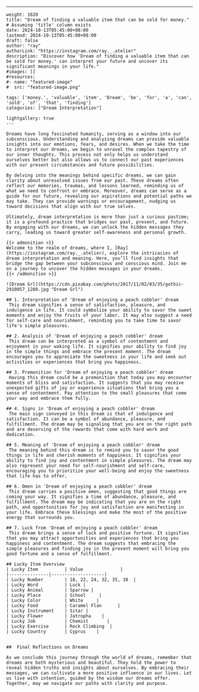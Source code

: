 ---
    weight: 1620
    title: "Dream of finding a valuable item that can be sold for money."  # Assuming 'title' column exists
    date: 2024-10-13T05:45:00+08:00
    lastmod: 2024-10-13T05:45:00+08:00
    draft: false
    author: "ray"
    authorLink: "https://instagram.com/ray._.atelier"
    description: "Discover how 'Dream of finding a valuable item that can be sold for money.' can interpret your future and uncover its significant meanings in your life."
    #images: []
    #resources:
    #- name: "featured-image"
    #  src: "featured-image.png"
    
    tags: ['money.', 'valuable', 'item', 'Dream', 'be', 'for', 'a', 'can', 'sold', 'of', 'that', 'finding']
    categories: ["Dream Interpretation"]
    
    lightgallery: true
    ---
    
    Dreams have long fascinated humanity, serving as a window into our subconscious. Understanding and analyzing dreams can provide valuable insights into our emotions, fears, and desires. When we take the time to interpret our dreams, we begin to unravel the complex tapestry of our inner thoughts. This process not only helps us understand ourselves better but also allows us to connect our past experiences with our present circumstances and future possibilities.
    
    By delving into the meanings behind specific dreams, we can gain clarity about unresolved issues from our past. These dreams often reflect our memories, traumas, and lessons learned, reminding us of what we need to confront or embrace. Moreover, dreams can serve as a guide for our future, revealing our aspirations and potential paths we may take. They can provide warnings or encouragement, nudging us toward decisions that align with our true selves.
    
    Ultimately, dream interpretation is more than just a curious pastime; it is a profound practice that bridges our past, present, and future. By engaging with our dreams, we can unlock the hidden messages they carry, leading us toward greater self-awareness and personal growth.
    
    {{< admonition >}}
    Welcome to the realm of dreams, where I, [Ray](https://instagram.com/ray._.atelier), explore the intricacies of dream interpretation and meaning. Here, you’ll find insights that bridge the gap between your subconscious and conscious mind. Join me on a journey to uncover the hidden messages in your dreams.
    {{< /admonition >}}
    
    ![Dream Grl](https://cdn.pixabay.com/photo/2017/11/02/03/35/gothic-2910057_1280.jpg "Dream Grl")
    
    ## 1. Interpretation of 'Dream of enjoying a peach cobbler' dream
     This dream signifies a sense of satisfaction, pleasure, and indulgence in life. It could symbolize your ability to savor the sweet moments and enjoy the fruits of your labor. It may also suggest a need for self-care and nourishment, reminding you to take time to savor life's simple pleasures.
    
    ## 2. Analysis of 'Dream of enjoying a peach cobbler' dream
     This dream can be interpreted as a symbol of contentment and enjoyment in your waking life. It signifies your ability to find joy in the simple things and embrace the present moment. The dream encourages you to appreciate the sweetness in your life and seek out activities or experiences that bring you happiness.
    
    ## 3. Premonition for 'Dream of enjoying a peach cobbler' dream
     Having this dream could be a premonition that today you may encounter moments of bliss and satisfaction. It suggests that you may receive unexpected gifts of joy or experience situations that bring you a sense of contentment. Pay attention to the small pleasures that come your way and embrace them fully.
    
    ## 4. Signs in 'Dream of enjoying a peach cobbler' dream
     The main sign conveyed in this dream is that of indulgence and satisfaction. It can be a symbol of abundance, pleasure, and fulfillment. The dream may be signaling that you are on the right path and are deserving of the rewards that come with hard work and dedication.
    
    ## 5. Meaning of 'Dream of enjoying a peach cobbler' dream
     The meaning behind this dream is to remind you to savor the good things in life and cherish moments of happiness. It signifies your ability to find joy and contentment in simple pleasures. The dream may also represent your need for self-nourishment and self-care, encouraging you to prioritize your well-being and enjoy the sweetness that life has to offer.
    
    ## 6. Omen in 'Dream of enjoying a peach cobbler' dream
     This dream carries a positive omen, suggesting that good things are coming your way. It signifies a time of abundance, pleasure, and fulfillment. The dream may be indicating that you are on the right path, and opportunities for joy and satisfaction are manifesting in your life. Embrace these blessings and make the most of the positive energy that surrounds you.
    
    ## 7. Luck from 'Dream of enjoying a peach cobbler' dream
     This dream brings a sense of luck and positive fortune. It signifies that you may attract opportunities and experiences that bring you happiness and contentment. The dream suggests that embracing the simple pleasures and finding joy in the present moment will bring you good fortune and a sense of fulfillment.
    
    ## Lucky Item Overview
    | Lucky Item          | Value              |
    |---------------|--------------------|
    | Lucky Number        | 18, 22, 24, 32, 35, 38  |
    | Lucky Word          | Luck |
    | Lucky Animal        | Sparrow |
    | Lucky Place         | School     |
    | Lucky Color         | White     |
    | Lucky Food          | Caramel Flan      |
    | Lucky Instrument    | Sitar |
    | Lucky Flower        | Jatropha    |
    | Lucky Job           | Chemist       |
    | Lucky Exercise      | Rock Climbing  |
    | Lucky Country       | Cyprus    |
    
    
    ##  Final Reflections on Dreams
    
    As we conclude this journey through the world of dreams, remember that dreams are both mysterious and beautiful. They hold the power to reveal hidden truths and insights about ourselves. By embracing their messages, we can cultivate a more positive influence in our lives. Let us live with intention, guided by the wisdom our dreams offer. Together, may we navigate our paths with clarity and purpose.
    